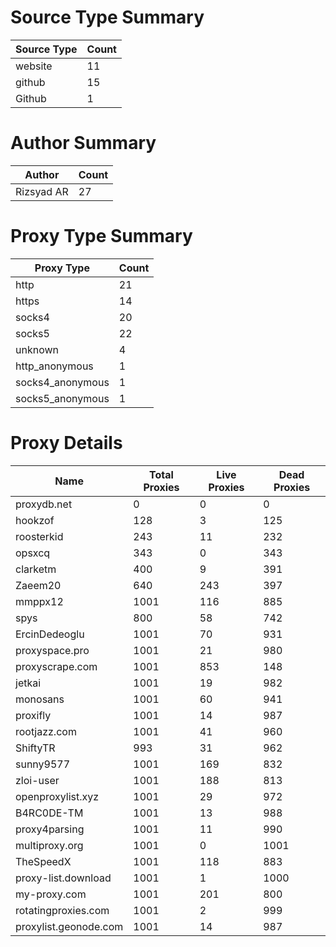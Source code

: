 # Source Type Summary

| Source Type | Count |
|-------------|-------|
| website | 11 |
| github | 15 |
| Github | 1 |


# Author Summary

| Author | Count |
|--------|-------|
| Rizsyad AR | 27 |


# Proxy Type Summary

| Proxy Type | Count |
|------------|-------|
| http | 21 |
| https | 14 |
| socks4 | 20 |
| socks5 | 22 |
| unknown | 4 |
| http_anonymous | 1 |
| socks4_anonymous | 1 |
| socks5_anonymous | 1 |


# Proxy Details

| Name | Total Proxies | Live Proxies | Dead Proxies |
|------|---------------|--------------|---------------|
| proxydb.net | 0 | 0 | 0 |
| hookzof | 128 | 3 | 125 |
| roosterkid | 243 | 11 | 232 |
| opsxcq | 343 | 0 | 343 |
| clarketm | 400 | 9 | 391 |
| Zaeem20 | 640 | 243 | 397 |
| mmppx12 | 1001 | 116 | 885 |
| spys | 800 | 58 | 742 |
| ErcinDedeoglu | 1001 | 70 | 931 |
| proxyspace.pro | 1001 | 21 | 980 |
| proxyscrape.com | 1001 | 853 | 148 |
| jetkai | 1001 | 19 | 982 |
| monosans | 1001 | 60 | 941 |
| proxifly | 1001 | 14 | 987 |
| rootjazz.com | 1001 | 41 | 960 |
| ShiftyTR | 993 | 31 | 962 |
| sunny9577 | 1001 | 169 | 832 |
| zloi-user | 1001 | 188 | 813 |
| openproxylist.xyz | 1001 | 29 | 972 |
| B4RC0DE-TM | 1001 | 13 | 988 |
| proxy4parsing | 1001 | 11 | 990 |
| multiproxy.org | 1001 | 0 | 1001 |
| TheSpeedX | 1001 | 118 | 883 |
| proxy-list.download | 1001 | 1 | 1000 |
| my-proxy.com | 1001 | 201 | 800 |
| rotatingproxies.com | 1001 | 2 | 999 |
| proxylist.geonode.com | 1001 | 14 | 987 |
